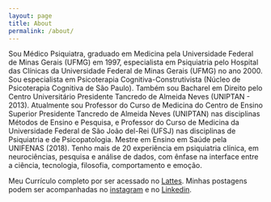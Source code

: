 ```yaml
---
layout: page
title: About
permalink: /about/
---
```


 Sou Médico Psiquiatra, graduado em Medicina pela Universidade Federal de Minas Gerais (UFMG) em 1997, especialista em Psiquiatria pelo Hospital das Clínicas da Universidade Federal de Minas Gerais (UFMG) no ano 2000. 
 Sou especialista em Psicoterapia Cognitiva-Construtivista (Núcleo de Psicoterapia Cognitiva de São Paulo). 
 Também sou Bacharel em Direito pelo Centro Universitário Presidente Tancredo de Almeida Neves (UNIPTAN - 2013). 
 Atualmente sou Professor do Curso de Medicina do Centro de Ensino Superior Presidente Tancredo de Almeida Neves (UNIPTAN) nas disciplinas Métodos de Ensino e Pesquisa,
 e Professor do Curso de Medicina da Universidade Federal de São João del-Rei (UFSJ) nas disciplinas de Psiquiatria e de Psicopatologia. 
 Mestre em Ensino em Saúde pela UNIFENAS (2018). 
 Tenho mais de 20 experiência em psiquiatria clínica, em neurociências, pesquisa e análise de dados, com ênfase na interface entre a ciência, tecnologia, filosofia, comportamento e emoção.
 
Meu Currículo completo por ser acessado no [Lattes][lattes-link].
Minhas postagens podem ser acompanhadas no [instagram][instagram-link] e no [Linkedin][linkedin-link].

[lattes-link]: http://lattes.cnpq.br/6147640440978297
[instagram-link]: https://www.instagram.com/henriquealvarengadasilva
[linkedin-link]:  https://www.linkedin.com/in/henriquealvarengasilva
